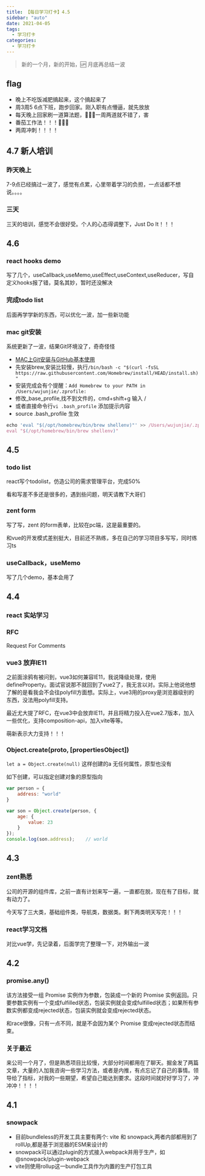 ```yaml
---
title: 【每日学习打卡】4.5
sidebar: "auto"
date: 2021-04-05
tags:
  - 学习打卡
categories:
  - 学习打卡
---
```


> 新的一个月，新的开始，🆙  月底再总结一波

<!-- more -->

## flag

- 晚上不吃饭减肥搞起来，这个搞起来了
- 周3周5 6点下班，跑步回家。刚入职有点懵逼，就先放放
- 每天晚上回家刷一道算法题，一周两道就不错了，害
- 番茄工作法！！！🍅🍅🍅
- 两周冲刺！！！！

## 4.7 新人培训
### 昨天晚上
7-9点已经搞过一波了，感觉有点累，心里带着学习的负担，一点话都不想说。。。。

### 三天
三天的培训，感觉不会很好受。个人的心态得调整下，Just Do It！！！
## 4.6 
### react hooks demo
写了几个，useCallback,useMemo,useEffect,useContext,useReducer，写自定义hooks报了错，莫名其妙，暂时还没解决
### 完成todo list
后面再学学新的东西，可以优化一波，加一些新功能
### mac git安装 
系统更新了一波，结果Git环境没了，奇奇怪怪

- [MAC上Git安装与GitHub基本使用](https://www.jianshu.com/p/7edb6b838a2e)
- 先安装brew,安装比较慢，执行`/bin/bash -c "$(curl -fsSL https://raw.githubusercontent.com/Homebrew/install/HEAD/install.sh)"`
- 安装完成会有个提醒：`Add Homebrew to your PATH in /Users/wujunjie/.zprofile:`
- 修改_base_profile,找不到文件的，cmd+shift+g 输入 / 
- 或者直接命令行`vi .bash_profile` 添加提示内容
- source .bash_profile 生效
```js
echo 'eval "$(/opt/homebrew/bin/brew shellenv)"' >> /Users/wujunjie/.zprofile
eval "$(/opt/homebrew/bin/brew shellenv)"
```
## 4.5

### todo list
react写个todolist，仿造公司的需求管理平台，完成50%

看和写差不多还是很多的，遇到些问题，明天请教下大哥们

### zent form
写了写，zent 的form表单，比较在pc端，这是最重要的。

和vue的开发模式差别挺大，目前还不熟练，多在自己的学习项目多写写，同时练习ts

### useCallback，useMemo
写了几个demo，基本会用了


## 4.4

### react 实站学习
### RFC
Request For Comments
### vue3 放弃IE11

之前面涂鸦有被问到，vue3如何兼容IE11，我说降级处理，使用defineProperty。面试官说那不就回到了vue2了，我无言以对。实际上他说他想了解的是看我会不会往polyfill方面想。实际上，vue3用的proxy是浏览器级别的东西，没法用polyfill支持。

最近尤大提了RFC，在vue3中会放弃IE11，并且将精力投入在vue2.7版本，加入一些优化，支持composition-api，加入vite等等。

萌新表示大力支持！！！

### Object.create(proto, [propertiesObject])

`let a = Object.create(null)` 这样创建的a 无任何属性，原型也没有

如下创建，可以指定创建对象的原型指向

```js
var person = {
    address: "world"
}

var son = Object.create(person, {
    age: {
        value: 23
    }
});
console.log(son.address);    // world
```

## 4.3

### zent熟悉

公司的开源的组件库，之前一直有计划来写一遍，一直都在脱，现在有了目标，就有动力了。

今天写了三大类，基础组件类，导航类，数据类。剩下两类明天写完！！！

### react学习文档

对比vue学，先记录着，后面学完了整理一下，对外输出一波
## 4.2

### promise.any()

该方法接受一组 Promise 实例作为参数，包装成一个新的 Promise 实例返回。只要参数实例有一个变成fulfilled状态，包装实例就会变成fulfilled状态；如果所有参数实例都变成rejected状态，包装实例就会变成rejected状态。

和race很像，只有一点不同，就是不会因为某个 Promise 变成rejected状态而结束。

### 关于最近
来公司一个月了，但是熟悉项目比较慢，大部分时间都用在了聊天。掘金发了两篇文章，大量的人加我咨询一些学习方法，或者是内推，有点忘记了自己的事情。领导给了指标，对我的一些期望，希望自己能达到要求。这段时间就好好学习了，冲冲冲！！！！

## 4.1

### snowpack
- 目前bundleless的开发工具主要有两个: vite 和 snowpack,两者内部都用到了rollUp,都是基于浏览器的ESM来设计的
- snowpack可以通过plugin的方式接入webpack并用于生产，如 @snowpack/plugin-webpack
- vite则使用rollup这一bundle工具作为内置的生产打包工具



